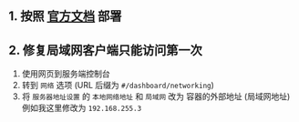 ## 1. 按照 [官方文档](https://jellyfin.org/docs/general/installation/container/#docker) 部署

## 2. 修复局域网客户端只能访问第一次
1. 使用网页到服务端控制台
2. 转到 `网络` 选项 (URL 后缀为 `#/dashboard/networking`)
3. 将 `服务器地址设置` 的 `本地网络地址` 和 `局域网` 改为 容器的外部地址 (局域网地址) <br>
    例如我这里修改为 `192.168.255.3`
